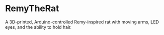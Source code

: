 # RemyTheRat
A 3D-printed, Arduino-controlled Remy-inspired rat with moving arms, LED eyes, and the ability to hold hair.
